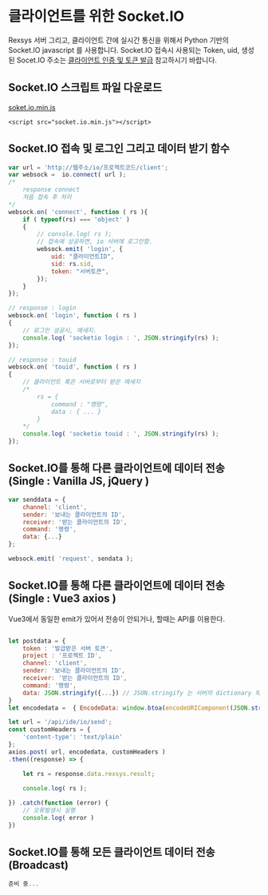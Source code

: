 클라이언트를 위한 Socket.IO
==========================

Rexsys 서버 그리고, 클라이언트 간에 실시간 통신을 위해서 Python 기반의 Socket.IO javascript 를 사용합니다.
Socket.IO 접속시 사용되는 Token, uid, 생성된 Socet.IO 주소는 [클라이언트 인증 및 토큰 발급](https://github.com/digimixnet2/rexsys.docs/blob/main/api.client.certificate.md) 참고하시기 바랍니다.

## Socket.IO 스크립트 파일 다운로드

[soket.io.min.js](https://github.com/digimixnet2/rexsys.docs/blob/main/js/socket.io.min.js)

```
<script src="socket.io.min.js"></script>
```

## Socket.IO 접속 및 로그인 그리고 데이터 받기 함수

```javascript
var url = 'http://웹주소/io/프로젝트코드/client';
var websock =  io.connect( url );
/*
    response connect
    처음 접속 후 처리
*/
websock.on( 'connect', function ( rs ){	
    if ( typeof(rs) === 'object' ) 
    {
        // console.log( rs );
        // 접속에 성공하면, io 서버에 로그인함.
        websock.emit( 'login', {
            uid: "클라이언트ID",
            sid: rs.sid,
            token: "서버토큰",
    	});
    }
});

// response : login
websock.on( 'login', function ( rs ) 
{
    // 로그인 성공시, 메세지.
    console.log( 'socketio login : ', JSON.stringify(rs) );				
});

// response : touid
websock.on( 'touid', function ( rs ) 
{
    // 클라이언트 혹은 서버로부터 받은 메세지
    /*
        rs = {
            command : "명령",
            data : { ... }
        }
    */
    console.log( 'socketio touid : ', JSON.stringify(rs) );				
});

```

## Socket.IO를 통해 다른 클라이언트에 데이터 전송 (Single : Vanilla JS, jQuery )
```javascript
var senddata = {
    channel: 'client',
    sender: '보내는 클라이언트의 ID',
    receiver: '받는 클라이언트의 ID',
    command: '명령',
    data: {...}
};

websock.emit( 'request', sendata );
```
## Socket.IO를 통해 다른 클라이언트에 데이터 전송 (Single : Vue3 axios )

Vue3에서 동일한 emit가 있어서 전송이 안되거나, 할때는 API를 이용한다.

```javascript

let postdata = {
	token : '발급받은 서버 토큰',
	project : '프로젝트 ID',
	channel: 'client',
    sender: '보내는 클라이언트의 ID',
    receiver: '받는 클라이언트의 ID',
    command: '명령',
    data: JSON.stringify({...}) // JSON.stringify 는 서버의 dictionary 와 호환이 안될 수 있으므로 에러시 처리....
}
let encodedata =  { EncodeData: window.btoa(encodeURIComponent(JSON.stringify( postdata ))) };

let url = '/api/ide/io/send';
const customHeaders = {
	'content-type': 'text/plain'
};
axios.post( url, encodedata, customHeaders )
.then((response) => {

	let rs = response.data.rexsys.result;
	
	console.log( rs );

}) .catch(function (error) {
	// 오류발생시 실행
	console.log( error )
})

```


## Socket.IO를 통해 모든 클라이언트 데이터 전송 (Broadcast)
```javascript
준비 중...
```
